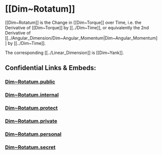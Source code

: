 
# [[Dim~Rotatum]] 

[[Dim~Rotatum]] is the Change in [[Dim~Torque]] over Time, 
i.e. the Derivative of [[Dim~Torque]] by [[../Dim~Time]], 
or equivalently the 2nd Derivative of [[../Angular_Dimension/Dim~Angular_Momentum|Dim~Angular_Momentum]] by [[../Dim~Time]]. 

The corresponding [[../Linear_Dimension]] is [[Dim~Yank]]. 


## Confidential Links & Embeds: 

### [Dim~Rotatum.public](/_public\Dimension\Angular_Dimension/Dim~Rotatum.public.md) 

### [Dim~Rotatum.internal](/_internal\Dimension\Angular_Dimension/Dim~Rotatum.internal.md) 

### [Dim~Rotatum.protect](/_protect\Dimension\Angular_Dimension/Dim~Rotatum.protect.md) 

### [Dim~Rotatum.private](/_private\Dimension\Angular_Dimension/Dim~Rotatum.private.md) 

### [Dim~Rotatum.personal](/_personal\Dimension\Angular_Dimension/Dim~Rotatum.personal.md) 

### [Dim~Rotatum.secret](/_secret\Dimension\Angular_Dimension/Dim~Rotatum.secret.md)

